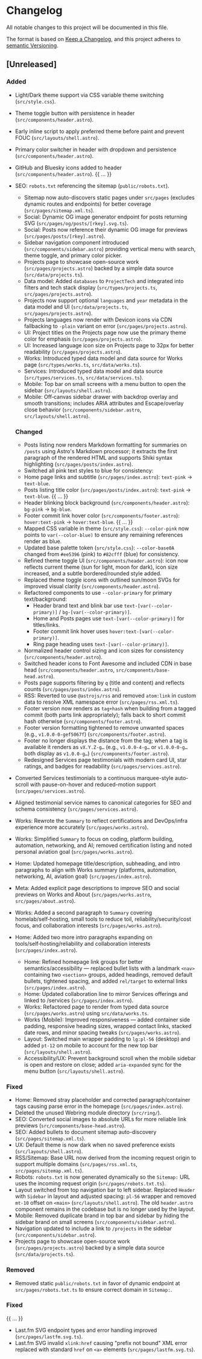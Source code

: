 # Changelog
All notable changes to this project will be documented in this file.

The format is based on [Keep a Changelog](https://keepachangelog.com/en/1.0.0/),
and this project adheres to [semantic Versioning](https://semver.org/spec/v2.0.0.html).

  ## [Unreleased]

  ### Added
- Light/Dark theme support via CSS variable theme switching (`src/style.css`).
- Theme toggle button with persistence in header (`src/components/header.astro`).
- Early inline script to apply preferred theme before paint and prevent FOUC (`src/layouts/shell.astro`).
- Primary color switcher in header with dropdown and persistence (`src/components/header.astro`).
- GitHub and Bluesky icons added to header (`src/components/header.astro`).
{{ ... }}
- SEO: `robots.txt` referencing the sitemap (`public/robots.txt`).
  - Sitemap now auto-discovers static pages under `src/pages` (excludes dynamic routes and endpoints) for better coverage (`src/pages/sitemap.xml.ts`).
  - Social: Dynamic OG image generator endpoint for posts returning SVG (`src/pages/og/posts/[rkey].svg.ts`).
  - Social: Posts now reference their dynamic OG image for previews (`src/pages/posts/[rkey].astro`).
  - Sidebar navigation component introduced (`src/components/sidebar.astro`) providing vertical menu with search, theme toggle, and primary color picker.
  - Projects page to showcase open-source work (`src/pages/projects.astro`) backed by a simple data source (`src/data/projects.ts`).
  - Data model: Added `databases` to `ProjectTech` and integrated into filters and tech stack display (`src/types/projects.ts`, `src/pages/projects.astro`).
  - Projects now support optional `languages` and `year` metadata in the data model and UI (`src/data/projects.ts`, `src/pages/projects.astro`).
  - Projects languages now render with Devicon icons via CDN fallbacking to `-plain` variant on error (`src/pages/projects.astro`).
  - UI: Project titles on the Projects page now use the primary theme color for emphasis (`src/pages/projects.astro`).
  - UI: Increased language icon size on Projects page to 32px for better readability (`src/pages/projects.astro`).
  - Works: Introduced typed data model and data source for Works page (`src/types/works.ts`, `src/data/works.ts`).
  - Services: Introduced typed data model and data source (`src/types/services.ts`, `src/data/services.ts`).
  - Mobile: Top bar on small screens with a menu button to open the sidebar (`src/layouts/shell.astro`).
  - Mobile: Off‑canvas sidebar drawer with backdrop overlay and smooth transitions; includes ARIA attributes and Escape/overlay close behavior (`src/components/sidebar.astro`, `src/layouts/shell.astro`).

  ### Changed
  - Posts listing now renders Markdown formatting for summaries on `/posts` using Astro's Markdown processor; it extracts the first paragraph of the rendered HTML and supports Shiki syntax highlighting (`src/pages/posts/index.astro`).
  - Switched all pink text styles to blue for consistency:
  - Home page links and subtitle (`src/pages/index.astro`): `text-pink` -> `text-blue`.
  - Posts listing title color (`src/pages/posts/index.astro`): `text-pink` -> `text-blue`.
{{ ... }}
  - Header blinking block background (`src/components/header.astro`): `bg-pink` -> `bg-blue`.
  - Footer commit link hover color (`src/components/footer.astro`): `hover:text-pink` -> `hover:text-blue`.
{{ ... }}
  - Mapped CSS variable in theme (`src/style.css`): `--color-pink` now points to `var(--color-blue)` to ensure any remaining references render as blue.
  - Updated base palette token (`src/style.css`): `--color-base0A` changed from `#ee5396` (pink) to `#82cfff` (blue) for consistency.
  - Refined theme toggle UI (`src/components/header.astro`): icon now reflects current theme (sun for light, moon for dark), icon size increased, and a subtle bordered/rounded style added.
  - Replaced theme toggle icons with outlined sun/moon SVGs for improved visual clarity (`src/components/header.astro`).
  - Refactored components to use `--color-primary` for primary text/background:
    - Header brand text and blink bar use `text-[var(--color-primary)]` / `bg-[var(--color-primary)]`.
    - Home and Posts pages use `text-[var(--color-primary)]` for titles/links.
    - Footer commit link hover uses `hover:text-[var(--color-primary)]`.
    - Ring page heading uses `text-[var(--color-primary)]`.
  - Normalized header control sizing and icon sizes for consistency (`src/components/header.astro`).
  - Switched header icons to Font Awesome and included CDN in base head (`src/components/header.astro`, `src/components/base-head.astro`).
  - Posts page supports filtering by `q` (title and content) and reflects counts (`src/pages/posts/index.astro`).
  - RSS: Reverted to use `@astrojs/rss` and removed `atom:link` in custom data to resolve XML namespace error (`src/pages/rss.xml.ts`).
  - Footer version now renders as `tag+hash` when building from a tagged commit (both parts link appropriately); falls back to short commit hash otherwise (`src/components/footer.astro`).
  - Footer version formatting tightened to remove unwanted spaces (e.g., `v1.0.0-0-gef5067f`) (`src/components/footer.astro`).
  - Footer no longer displays the distance from the tag; when a tag is available it renders as `vX.Y.Z-g…` (e.g., `v1.0.0-4-g…` or `v1.0.0-0-g…` both display as `v1.0.0-g…`) (`src/components/footer.astro`).
  - Redesigned Services page testimonials with modern card UI, star ratings, and badges for readability (`src/pages/services.astro`).
- Converted Services testimonials to a continuous marquee-style auto-scroll with pause-on-hover and reduced-motion support (`src/pages/services.astro`).
- Aligned testimonial service names to canonical categories for SEO and schema consistency (`src/pages/services.astro`).
- Works: Rewrote the `Summary` to reflect certifications and DevOps/infra experience more accurately (`src/pages/works.astro`).
- Works: Simplified `Summary` to focus on coding, platform building, automation, networking, and AI; removed certification listing and noted personal aviation goal (`src/pages/works.astro`).
- Home: Updated homepage title/description, subheading, and intro paragraphs to align with Works summary (platforms, automation, networking, AI, aviation goal) (`src/pages/index.astro`).
- Meta: Added explicit page descriptions to improve SEO and social previews on Works and About (`src/pages/works.astro`, `src/pages/about.astro`).
- Works: Added a second paragraph to `Summary` covering homelab/self‑hosting, small tools to reduce toil, reliability/security/cost focus, and collaboration interests (`src/pages/works.astro`).
- Home: Added two more intro paragraphs expanding on tools/self‑hosting/reliability and collaboration interests (`src/pages/index.astro`).
  - Home: Refined homepage link groups for better semantics/accessibility — replaced bullet lists with a landmark `<nav>` containing two `<section>` groups, added headings, removed default bullets, tightened spacing, and added `rel/target` to external links (`src/pages/index.astro`).
  - Home: Updated collaboration line to mirror Services offerings and linked to /services (`src/pages/index.astro`).
  - Works: Refactored page to render from typed data source (`src/pages/works.astro`) using `src/data/works.ts`.
  - Works (Mobile): Improved responsiveness — added container side padding, responsive heading sizes, wrapped contact links, stacked date rows, and minor spacing tweaks (`src/pages/works.astro`).
  - Layout: Switched main wrapper padding to `lg:pl-56` (desktop) and added `pt-12` on mobile to account for the new top bar (`src/layouts/shell.astro`).
  - Accessibility/UX: Prevent background scroll when the mobile sidebar is open and restore on close; added `aria-expanded` sync for the menu button (`src/layouts/shell.astro`).

### Fixed
- Home: Removed stray placeholder and corrected paragraph/container tags causing parse error in the homepage (`src/pages/index.astro`).
- Deleted the unused Webring module directory (`src/ring/`).
- SEO: Converted social images to absolute URLs for more reliable link previews (`src/components/base-head.astro`).
- SEO: Added bullets to document sitemap auto-discovery (`src/pages/sitemap.xml.ts`).
 - UX: Default theme is now dark when no saved preference exists (`src/layouts/shell.astro`).
 - RSS/Sitemap: Base URL now derived from the incoming request origin to support multiple domains (`src/pages/rss.xml.ts`, `src/pages/sitemap.xml.ts`).
  - Robots: `robots.txt` is now generated dynamically so the `Sitemap:` URL uses the incoming request origin (`src/pages/robots.txt.ts`).
  - Layout switched from top navigation bar to left sidebar. Replaced `Header` with `Sidebar` in layout and adjusted spacing: `pl-56` wrapper and removed `mt-10` offset on `<main>` (`src/layouts/shell.astro`). The old `header.astro` component remains in the codebase but is no longer used by the layout.
  - Mobile: Removed duplicate brand in top bar and sidebar by hiding the sidebar brand on small screens (`src/components/sidebar.astro`).
  - Navigation updated to include a link to `/projects` in the sidebar (`src/components/sidebar.astro`).
  - Projects page to showcase open-source work (`src/pages/projects.astro`) backed by a simple data source (`src/data/projects.ts`).

### Removed
 - Removed static `public/robots.txt` in favor of dynamic endpoint at `src/pages/robots.txt.ts` to ensure correct domain in `Sitemap:`.

### Fixed
{{ ... }}
- Last.fm SVG endpoint types and error handling improved (`src/pages/lastfm.svg.ts`).
 - Last.fm SVG invalid `xlink:href` causing "prefix not bound" XML error replaced with standard `href` on `<a>` elements (`src/pages/lastfm.svg.ts`).
